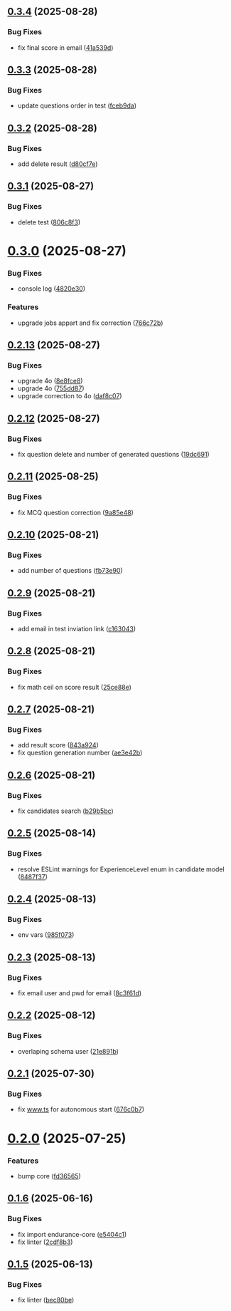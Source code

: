 ## [0.3.4](https://github.com/programisto-labs/edrm-exams/compare/v0.3.3...v0.3.4) (2025-08-28)


### Bug Fixes

* fix final score in email ([41a539d](https://github.com/programisto-labs/edrm-exams/commit/41a539dc6d1e5d7d06b139660bf6028df401e7b8))

## [0.3.3](https://github.com/programisto-labs/edrm-exams/compare/v0.3.2...v0.3.3) (2025-08-28)


### Bug Fixes

* update questions order in test ([fceb9da](https://github.com/programisto-labs/edrm-exams/commit/fceb9da35301eb9aae14488f5d5c4ce8c6f5f4a6))

## [0.3.2](https://github.com/programisto-labs/edrm-exams/compare/v0.3.1...v0.3.2) (2025-08-28)


### Bug Fixes

* add delete result ([d80cf7e](https://github.com/programisto-labs/edrm-exams/commit/d80cf7ee3d70a75f9641871c306931fea5b47e64))

## [0.3.1](https://github.com/programisto-labs/edrm-exams/compare/v0.3.0...v0.3.1) (2025-08-27)


### Bug Fixes

* delete test ([806c8f3](https://github.com/programisto-labs/edrm-exams/commit/806c8f3108b7f46e104b195477b78854bf7986e7))

# [0.3.0](https://github.com/programisto-labs/edrm-exams/compare/v0.2.13...v0.3.0) (2025-08-27)


### Bug Fixes

* console log ([4820e30](https://github.com/programisto-labs/edrm-exams/commit/4820e303601034c0741e89d1d6666e2de7e986cf))


### Features

* upgrade jobs appart and fix correction ([766c72b](https://github.com/programisto-labs/edrm-exams/commit/766c72b0bfb09e9b8f8e0d64c626135d1f4c9ead))

## [0.2.13](https://github.com/programisto-labs/edrm-exams/compare/v0.2.12...v0.2.13) (2025-08-27)


### Bug Fixes

* upgrade 4o ([8e8fce8](https://github.com/programisto-labs/edrm-exams/commit/8e8fce825bc477014a69b90e126b3240d30a680f))
* upgrade 4o ([755dd87](https://github.com/programisto-labs/edrm-exams/commit/755dd87f3c9c80f90d692d007a2edb8b913fa941))
* upgrade correction to 4o ([daf8c07](https://github.com/programisto-labs/edrm-exams/commit/daf8c07e0af89b7f857e69e190c73b5b45a8319e))

## [0.2.12](https://github.com/programisto-labs/edrm-exams/compare/v0.2.11...v0.2.12) (2025-08-27)


### Bug Fixes

* fix question delete and number of generated questions ([19dc691](https://github.com/programisto-labs/edrm-exams/commit/19dc6917cde917adf1752f4c6565d01c5ef50c9a))

## [0.2.11](https://github.com/programisto-labs/edrm-exams/compare/v0.2.10...v0.2.11) (2025-08-25)


### Bug Fixes

* fix MCQ question correction ([9a85e48](https://github.com/programisto-labs/edrm-exams/commit/9a85e48ec9bd99ee17e93bd04d898f6acb585f96))

## [0.2.10](https://github.com/programisto-labs/edrm-exams/compare/v0.2.9...v0.2.10) (2025-08-21)


### Bug Fixes

* add number of questions ([fb73e90](https://github.com/programisto-labs/edrm-exams/commit/fb73e90c4fb540a9739a901c297cd1e8aa5972f0))

## [0.2.9](https://github.com/programisto-labs/edrm-exams/compare/v0.2.8...v0.2.9) (2025-08-21)


### Bug Fixes

* add email in test inviation link ([c163043](https://github.com/programisto-labs/edrm-exams/commit/c16304398086b23b7639431785a941794cc01925))

## [0.2.8](https://github.com/programisto-labs/edrm-exams/compare/v0.2.7...v0.2.8) (2025-08-21)


### Bug Fixes

* fix math ceil on score result ([25ce88e](https://github.com/programisto-labs/edrm-exams/commit/25ce88e94ca3ab7004e112b02ada2388163bac34))

## [0.2.7](https://github.com/programisto-labs/edrm-exams/compare/v0.2.6...v0.2.7) (2025-08-21)


### Bug Fixes

* add result score ([843a924](https://github.com/programisto-labs/edrm-exams/commit/843a924df87e60b2fe70d18c4e06d8a47a39ece1))
* fix question generation number ([ae3e42b](https://github.com/programisto-labs/edrm-exams/commit/ae3e42b76a0e36f9cd65db6aca8a7525bbe51d61))

## [0.2.6](https://github.com/programisto-labs/edrm-exams/compare/v0.2.5...v0.2.6) (2025-08-21)


### Bug Fixes

* fix candidates search ([b29b5bc](https://github.com/programisto-labs/edrm-exams/commit/b29b5bc3643f6afcdfcf2e20a06c21c62d814c8e))

## [0.2.5](https://github.com/programisto-labs/edrm-exams/compare/v0.2.4...v0.2.5) (2025-08-14)


### Bug Fixes

* resolve ESLint warnings for ExperienceLevel enum in candidate model ([8487f37](https://github.com/programisto-labs/edrm-exams/commit/8487f3742af0601c845fc36fbec339d82b2963c5))

## [0.2.4](https://github.com/programisto-labs/edrm-exams/compare/v0.2.3...v0.2.4) (2025-08-13)


### Bug Fixes

* env vars ([985f073](https://github.com/programisto-labs/edrm-exams/commit/985f0738c3a8c4626ad7f371ebf740686412a5ab))

## [0.2.3](https://github.com/programisto-labs/edrm-exams/compare/v0.2.2...v0.2.3) (2025-08-13)


### Bug Fixes

* fix email user and pwd for email ([8c3f61d](https://github.com/programisto-labs/edrm-exams/commit/8c3f61df47c365067579ccd84dfdd916eeab9d70))

## [0.2.2](https://github.com/programisto-labs/edrm-exams/compare/v0.2.1...v0.2.2) (2025-08-12)


### Bug Fixes

* overlaping schema user ([21e891b](https://github.com/programisto-labs/edrm-exams/commit/21e891b844f2c275ce0cc7f9557b32219822e607))

## [0.2.1](https://github.com/programisto-labs/edrm-exams/compare/v0.2.0...v0.2.1) (2025-07-30)


### Bug Fixes

* fix www.ts for autonomous start ([676c0b7](https://github.com/programisto-labs/edrm-exams/commit/676c0b75171453451dfbf1c3d76d310e9b1b535a))

# [0.2.0](https://github.com/programisto-labs/edrm-exams/compare/v0.1.6...v0.2.0) (2025-07-25)


### Features

* bump core ([fd36565](https://github.com/programisto-labs/edrm-exams/commit/fd3656552c59684ae44c16f221eb7760837fe317))

## [0.1.6](https://github.com/programisto-labs/edrm-exams/compare/v0.1.5...v0.1.6) (2025-06-16)


### Bug Fixes

* fix import endurance-core ([e5404c1](https://github.com/programisto-labs/edrm-exams/commit/e5404c1bc5564509a933d9ec77bba0c9076d013b))
* fix linter ([2cdf8b3](https://github.com/programisto-labs/edrm-exams/commit/2cdf8b31621e5d3d425989a8d693768ef63fddac))

## [0.1.5](https://github.com/programisto-labs/edrm-exams/compare/v0.1.4...v0.1.5) (2025-06-13)


### Bug Fixes

* fix linter ([bec80be](https://github.com/programisto-labs/edrm-exams/commit/bec80be9f5f98134b35ba359b080dca70a40d8d4))
